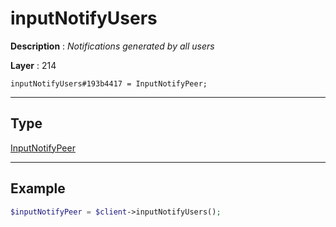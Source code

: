 # inputNotifyUsers

**Description** : *Notifications generated by all users*

**Layer** : 214

```tl
inputNotifyUsers#193b4417 = InputNotifyPeer;
```

---

## Type

[InputNotifyPeer](type/InputNotifyPeer)

---

## Example

```php
$inputNotifyPeer = $client->inputNotifyUsers();
```